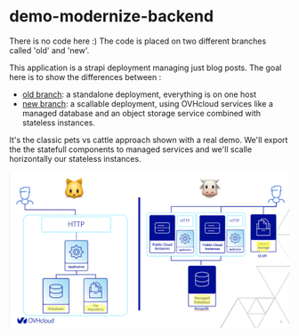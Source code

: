 # demo-modernize-backend

There is no code here :) The code is placed on two different branches called 'old' and 'new'.

This application is a strapi deployment managing just blog posts. The goal here is to show the differences between :

* [old branch](https://github.com/pilgrimstack/demo-modernize-nodejs/tree/old): a standalone deployment, everything is on one host
* [new branch](https://github.com/pilgrimstack/demo-modernize-nodejs/tree/new): a scallable deployment, using OVHcloud services like a managed database and an object storage service combined with stateless instances.

It's the classic pets vs cattle approach shown with a real demo. We'll export the the statefull components to managed services and we'll scalle horizontally our stateless instances.

![pets vs cattle](public/pets-vs-cattle.png)
